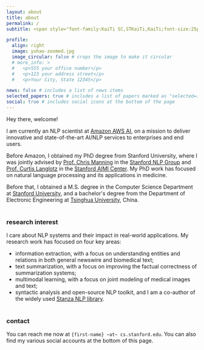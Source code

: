 ```yaml
---
layout: about
title: about
permalink: /
subtitle: <span style="font-family:KaiTi SC,STKaiTi,KaiTi;font-size:25px">张宇浩</span>

profile:
  align: right
  image: yuhao-zoomed.jpg
  image_circular: false # crops the image to make it circular
  # more_info: >
  #   <p>555 your office number</p>
  #   <p>123 your address street</p>
  #   <p>Your City, State 12345</p>

news: false # includes a list of news items
selected_papers: true # includes a list of papers marked as "selected={true}"
social: true # includes social icons at the bottom of the page
---
```


Hey there, welcome!

I am currently an NLP scientist at [Amazon AWS AI](https://www.amazon.science/), on a mission to deliver innovative and state-of-the-art AI/NLP services to enterprises and end users. 

Before Amazon, I obtained my PhD degree from Stanford University, where I was jointly advised by [Prof. Chris Manning](https://nlp.stanford.edu/manning/) in the [Stanford NLP Group](https://nlp.stanford.edu) and [Prof. Curtis Langlotz](https://curtlanglotz.com/) in the [Stanford AIMI Center](https://aimi.stanford.edu/). My PhD work has focused on natural language processing and its applications in medicine.

Before that, I obtained a M.S. degree in the Computer Science Department at <u>Stanford University</u>, and a bachelor's degree from the Department of Electronic Engineering at <u>Tsinghua University</u>, China.
<br/><br/>

### research interest

I care about NLP systems and their impact in real-world applications. My research work has focused on four key areas:
- information extraction, with a focus on understanding entities and relations in both general newswire and biomedical text;
- text summarization, with a focus on improving the factual correctness of summarization systems;
- multimodal learning, with a focus on joint modeling of medical images and text;
- syntactic analysis and open-source NLP toolkit, and I am a co-author of the widely used [Stanza NLP library](https://stanfordnlp.github.io/stanza/).
<br/><br/>

### contact

You can reach me now at `{first-name} ~at~ cs.stanford.edu`. You can also find my various social accounts at the bottom of this page.

